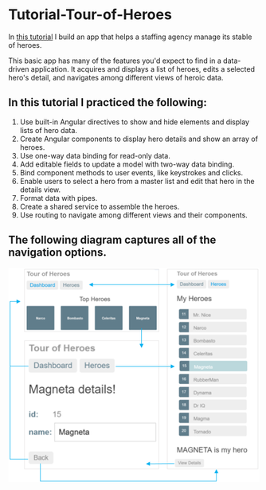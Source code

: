 # Tutorial-Tour-of-Heroes

In [this tutorial](https://angular.io/tutorial) I build an app that helps a staffing agency manage its stable of heroes.

This basic app has many of the features you'd expect to find in a data-driven application. It acquires and displays a list of heroes, edits a selected hero's detail, and navigates among different views of heroic data.

## In this tutorial I practiced the following:

1. Use built-in Angular directives to show and hide elements and display lists of hero data.
2. Create Angular components to display hero details and show an array of heroes.
3. Use one-way data binding for read-only data.
4. Add editable fields to update a model with two-way data binding.
5. Bind component methods to user events, like keystrokes and clicks.
6. Enable users to select a hero from a master list and edit that hero in the details view.
7. Format data with pipes.
8. Create a shared service to assemble the heroes.
9. Use routing to navigate among different views and their components.

## The following diagram captures all of the navigation options.
![alt tag](https://github.com/ogm710811/Tutorial-Tour-of-Heroes/blob/master/src/assets/img/nav-diagram.png "diagram of the navigation options") 
